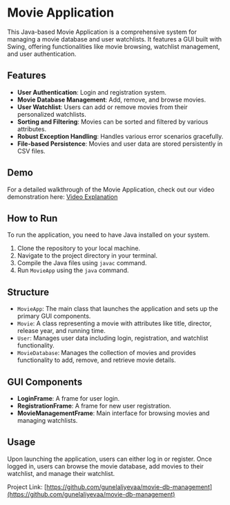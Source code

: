 # Movie Application

This Java-based Movie Application is a comprehensive system for managing a movie database and user watchlists. It features a GUI built with Swing, offering functionalities like movie browsing, watchlist management, and user authentication.

## Features

- **User Authentication**: Login and registration system.
- **Movie Database Management**: Add, remove, and browse movies.
- **User Watchlist**: Users can add or remove movies from their personalized watchlists.
- **Sorting and Filtering**: Movies can be sorted and filtered by various attributes.
- **Robust Exception Handling**: Handles various error scenarios gracefully.
- **File-based Persistence**: Movies and user data are stored persistently in CSV files.

## Demo

For a detailed walkthrough of the Movie Application, check out our video demonstration here: [Video Explanation](#)

## How to Run

To run the application, you need to have Java installed on your system.

1. Clone the repository to your local machine.
2. Navigate to the project directory in your terminal.
3. Compile the Java files using `javac` command.
4. Run `MovieApp` using the `java` command.

## Structure

- `MovieApp`: The main class that launches the application and sets up the primary GUI components.
- `Movie`: A class representing a movie with attributes like title, director, release year, and running time.
- `User`: Manages user data including login, registration, and watchlist functionality.
- `MovieDatabase`: Manages the collection of movies and provides functionality to add, remove, and retrieve movie details.

## GUI Components

- **LoginFrame**: A frame for user login.
- **RegistrationFrame**: A frame for new user registration.
- **MovieManagementFrame**: Main interface for browsing movies and managing watchlists.

## Usage

Upon launching the application, users can either log in or register. Once logged in, users can browse the movie database, add movies to their watchlist, and manage their watchlist.

Project Link: [https://github.com/gunelaliyevaa/movie-db-management](https://github.com/gunelaliyevaa/movie-db-management)
